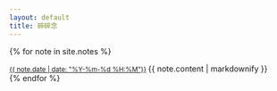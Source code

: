 ```yaml
---
layout: default
title: 碎碎念
---
```

{% for note in site.notes %}
<div class="card" id="date-{{ note.date | date: "%Y-%m-%d %H:%M" }}{{ note.slug }}">
  <small><date>
    <a href="#date-{{ note.date | date: "%Y-%m-%d %H:%M" }}{{ note.slug }}">{{ note.date | date: "%Y-%m-%d %H:%M"}}</a>
    </small></date>
  {{ note.content | markdownify }}
</div>
{% endfor %}
